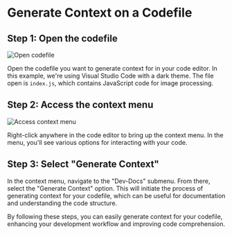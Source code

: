 

  # Generate Context on a Codefile

## Step 1: Open the codefile

![Open codefile](/img/generate_context_on_a_codefile/step_2.png)

Open the codefile you want to generate context for in your code editor. In this example, we're using Visual Studio Code with a dark theme. The file open is `index.js`, which contains JavaScript code for image processing.

## Step 2: Access the context menu

![Access context menu](/img/generate_context_on_a_codefile/step_3.png)

Right-click anywhere in the code editor to bring up the context menu. In the menu, you'll see various options for interacting with your code.

## Step 3: Select "Generate Context"

In the context menu, navigate to the "Dev-Docs" submenu. From there, select the "Generate Context" option. This will initiate the process of generating context for your codefile, which can be useful for documentation and understanding the code structure.

By following these steps, you can easily generate context for your codefile, enhancing your development workflow and improving code comprehension.

  